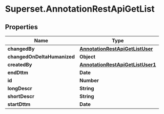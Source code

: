 # Superset.AnnotationRestApiGetList

## Properties
Name | Type | Description | Notes
------------ | ------------- | ------------- | -------------
**changedBy** | [**AnnotationRestApiGetListUser**](AnnotationRestApiGetListUser.md) |  | [optional] 
**changedOnDeltaHumanized** | **Object** |  | [optional] 
**createdBy** | [**AnnotationRestApiGetListUser1**](AnnotationRestApiGetListUser1.md) |  | [optional] 
**endDttm** | **Date** |  | [optional] 
**id** | **Number** |  | [optional] 
**longDescr** | **String** |  | [optional] 
**shortDescr** | **String** |  | [optional] 
**startDttm** | **Date** |  | [optional] 
